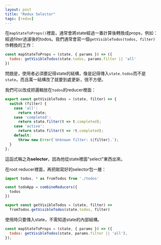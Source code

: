 ```yaml
---
layout: post
title: "Redux Selector"
tags: [redux]
---
```


在`mapStateToProps()`裡面，通常會將state經過一番計算後轉換成props，例如：經過filter過濾後的todos。我們通常會寫一個`getVisibleTodos(todos, filter)`作轉換的工作：

~~~jsx
const mapStateToProps = (state, { params }) => ({
  todos: getVisibleTodos(state.todos, params.filter || 'all'
})
~~~

問題是，使用者必須要記得state的結構，像是記得傳入`state.todos`而不是`state`，而且萬一結構改了就要到處更新，很不方便。

我們可以改成把邏輯放在`todos`的reducer裡面：

~~~jsx
export const getVisibleTodos = (state, filter) => {
  switch (filter) {
    case 'all':
      return state;
    case 'completed':
      return state.filter(t => t.completed);
    case 'active':
      return state.filter(t => !t.completed);
    default:
      throw new Error(`Unknown filter: ${filter}.`);
  }
};
~~~

這函式稱之為**selector**，因為他從state裡面"select"東西出來。

在root reducer裡面，再把剛寫好的selector包一層：

~~~jsx
import todos, * as fromTodos from './todos'

const todoApp = combineReducers({
  todos
})

export const getVisibleTodos = (state, filter) =>
  fromTodos.getVisibleTodos(state.todos, filter)
~~~

使用時只要傳入state，不需知道state的內部結構。

~~~jsx
const mapStateToProps = (state, { params }) => ({
  todos: getVisibleTodos(state, params.filter || 'all'),
});
~~~
